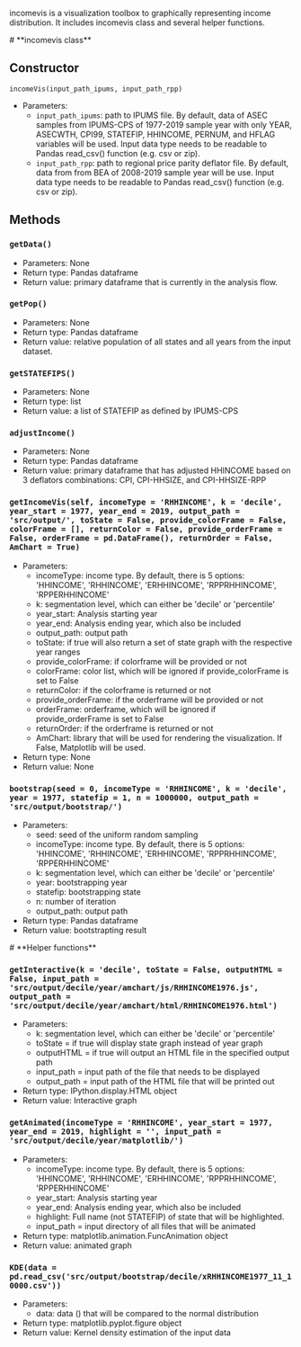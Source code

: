 
incomevis is a visualization toolbox to graphically representing income distribution. It includes incomevis class and several helper functions.

<div id='id-section1'/>
# **incomevis class**

## Constructor
`incomeVis(input_path_ipums, input_path_rpp)`
* Parameters:
    * `input_path_ipums`: path to IPUMS file. By default, data of ASEC samples from IPUMS-CPS of 1977-2019 sample year with only YEAR, ASECWTH, CPI99, STATEFIP, HHINCOME, PERNUM, and HFLAG variables will be used. Input data type needs to be readable to Pandas read_csv() function (e.g. csv or zip).
    * `input_path_rpp`: path to regional price parity deflator file. By default, data from from BEA of 2008-2019 sample year will be use. Input data type needs to be readable to Pandas read_csv() function (e.g. csv or zip).
    
## Methods

### `getData()`
* Parameters: None
* Return type: Pandas dataframe 
* Return value: primary dataframe that is currently in the analysis flow.
     
### `getPop()`
* Parameters: None
* Return type: Pandas dataframe
* Return value: relative population of all states and all years from the input dataset.

### `getSTATEFIPS()`
* Parameters: None
* Return type: list
* Return value: a list of STATEFIP as defined by IPUMS-CPS
     
### `adjustIncome()`
* Parameters: None
* Return type: Pandas dataframe
* Return value: primary dataframe that has adjusted HHINCOME based on 3 deflators combinations: CPI, CPI-HHSIZE, and CPI-HHSIZE-RPP
     
### `getIncomeVis(self, incomeType = 'RHHINCOME', k = 'decile', year_start = 1977, year_end = 2019, output_path = 'src/output/', toState = False, provide_colorFrame = False, colorFrame = [], returnColor = False, provide_orderFrame = False, orderFrame = pd.DataFrame(), returnOrder = False, AmChart = True)`
* Parameters:
    * incomeType: income type. By default, there is 5 options: 'HHINCOME', 'RHHINCOME', 'ERHHINCOME', 'RPPRHHINCOME', 'RPPERHHINCOME'
    * k: segmentation level, which can either be 'decile' or 'percentile'
    * year_start: Analysis starting year
    * year_end: Analysis ending year, which also be included
    * output_path: output path
    * toState: if true will also return a set of state graph with the respective year ranges
    * provide_colorFrame: if colorframe will be provided or not
    * colorFrame: color list, which will be ignored if provide_colorFrame is set to False
    * returnColor: if the colorframe is returned or not
    * provide_orderFrame: if the orderframe will be provided or not
    * orderFrame: orderframe, which will be ignored if provide_orderFrame is set to False
    * returnOrder: if the orderframe is returned or not
    * AmChart: library that will be used for rendering the visualization. If False, Matplotlib will be used.
* Return type: None
* Return value: None

### `bootstrap(seed = 0, incomeType = 'RHHINCOME', k = 'decile', year = 1977, statefip = 1, n = 1000000, output_path = 'src/output/bootstrap/')`
* Parameters:
    * seed: seed of the uniform random sampling
    * incomeType: income type. By default, there is 5 options: 'HHINCOME', 'RHHINCOME', 'ERHHINCOME', 'RPPRHHINCOME', 'RPPERHHINCOME'
    * k: segmentation level, which can either be 'decile' or 'percentile'
    * year: bootstrapping year
    * statefip: bootstrapping state
    * n: number of iteration
    * output_path: output path
* Return type: Pandas dataframe
* Return value: bootstrapting result

<div id='id-section2'/>
# **Helper functions**

### `getInteractive(k = 'decile', toState = False, outputHTML = False, input_path = 'src/output/decile/year/amchart/js/RHHINCOME1976.js', output_path = 'src/output/decile/year/amchart/html/RHHINCOME1976.html')`
* Parameters:
    * k: segmentation level, which can either be 'decile' or 'percentile'
    * toState = if true will display state graph instead of year graph
    * outputHTML = if true will output an HTML file in the specified output path
    * input_path = input path of the file that needs to be displayed
    * output_path = input path of the HTML file that will be printed out
* Return type: IPython.display.HTML object
* Return value: Interactive graph

### `getAnimated(incomeType = 'RHHINCOME', year_start = 1977, year_end = 2019, highlight = '', input_path = 'src/output/decile/year/matplotlib/')`
* Parameters:
    * incomeType: income type. By default, there is 5 options: 'HHINCOME', 'RHHINCOME', 'ERHHINCOME', 'RPPRHHINCOME', 'RPPERHHINCOME'
    * year_start: Analysis starting year
    * year_end: Analysis ending year, which also be included
    * highlight: Full name (not STATEFIP) of state that will be highlighted.
    * input_path = input directory of all files that will be animated
* Return type: matplotlib.animation.FuncAnimation object
* Return value: animated graph

### `KDE(data = pd.read_csv('src/output/bootstrap/decile/xRHHINCOME1977_11_10000.csv'))`
* Parameters:
    * data: data () that will be compared to the normal distribution
* Return type: matplotlib.pyplot.figure object
* Return value: Kernel density estimation of the input data
